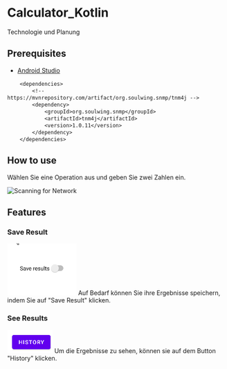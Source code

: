 # Calculator_Kotlin
Technologie und Planung

## Prerequisites
* [Android Studio](https://developer.android.com/studio)

```
    <dependencies>
        <!-- https://mvnrepository.com/artifact/org.soulwing.snmp/tnm4j -->
        <dependency>
            <groupId>org.soulwing.snmp</groupId>
            <artifactId>tnm4j</artifactId>
            <version>1.0.11</version>
        </dependency>
    </dependencies>
```

## How to use

Wählen Sie eine Operation aus und geben Sie zwei Zahlen ein.

![Scanning for Network](src/example.png)

## Features

### Save Result

![Switch](secondGif.gif)
Auf Bedarf können Sie ihre Ergebnisse speichern, indem Sie auf "Save Result" klicken.

### See Results
![Switch](button.png)
Um die Ergebnisse zu sehen, können sie auf dem Button "History" klicken.

